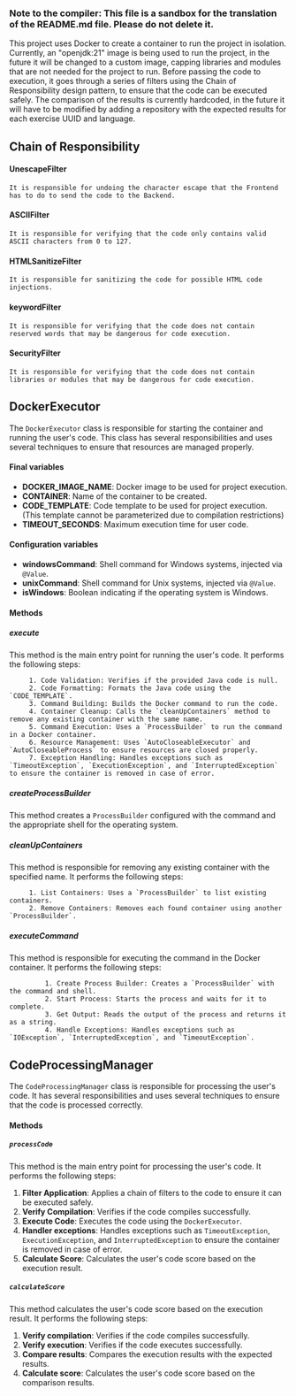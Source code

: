  ### Note to the compiler: This file is a sandbox for the translation of the README.md file. Please do not delete it.


This project uses Docker to create a container to run the project in isolation. Currently, an "openjdk:21" image is being used to run the project, in the future it will be changed to a custom image, capping libraries and modules that are not needed for the project to run.
Before passing the code to execution, it goes through a series of filters using the Chain of Responsibility design pattern, to ensure that the code can be executed safely.
The comparison of the results is currently hardcoded, in the future it will have to be modified by adding a repository with the expected results for each exercise UUID and language.


## Chain of Responsibility

#### UnescapeFilter
    It is responsible for undoing the character escape that the Frontend has to do to send the code to the Backend.
#### ASCIIFilter
    It is responsible for verifying that the code only contains valid ASCII characters from 0 to 127.
#### HTMLSanitizeFilter
    It is responsible for sanitizing the code for possible HTML code injections.
#### keywordFilter
    It is responsible for verifying that the code does not contain reserved words that may be dangerous for code execution.
#### SecurityFilter
    It is responsible for verifying that the code does not contain libraries or modules that may be dangerous for code execution.


## DockerExecutor

The `DockerExecutor` class is responsible for starting the container and running the user's code. This class has several responsibilities and uses several techniques to ensure that resources are managed properly.

#### Final variables

- **DOCKER_IMAGE_NAME**: Docker image to be used for project execution.
- **CONTAINER**: Name of the container to be created.
- **CODE_TEMPLATE**: Code template to be used for project execution.
    (This template cannot be parameterized due to compilation restrictions)
- **TIMEOUT_SECONDS**: Maximum execution time for user code.

#### Configuration variables

- **windowsCommand**: Shell command for Windows systems, injected via `@Value`.
- **unixCommand**: Shell command for Unix systems, injected via `@Value`.
- **isWindows**: Boolean indicating if the operating system is Windows.

#### Methods

##### execute

This method is the main entry point for running the user's code. It performs the following steps:

         1. Code Validation: Verifies if the provided Java code is null.
         2. Code Formatting: Formats the Java code using the `CODE_TEMPLATE`.
         3. Command Building: Builds the Docker command to run the code.
         4. Container Cleanup: Calls the `cleanUpContainers` method to remove any existing container with the same name.
         5. Command Execution: Uses a `ProcessBuilder` to run the command in a Docker container.
         6. Resource Management: Uses `AutoCloseableExecutor` and `AutoCloseableProcess` to ensure resources are closed properly.
         7. Exception Handling: Handles exceptions such as `TimeoutException`, `ExecutionException`, and `InterruptedException` to ensure the container is removed in case of error.
       
##### createProcessBuilder

This method creates a `ProcessBuilder` configured with the command and the appropriate shell for the operating system.

##### cleanUpContainers

This method is responsible for removing any existing container with the specified name. It performs the following steps:

         1. List Containers: Uses a `ProcessBuilder` to list existing containers.
         2. Remove Containers: Removes each found container using another `ProcessBuilder`.

##### executeCommand

This method is responsible for executing the command in the Docker container. It performs the following steps:
    
             1. Create Process Builder: Creates a `ProcessBuilder` with the command and shell.
             2. Start Process: Starts the process and waits for it to complete.
             3. Get Output: Reads the output of the process and returns it as a string.
             4. Handle Exceptions: Handles exceptions such as `IOException`, `InterruptedException`, and `TimeoutException`.

## CodeProcessingManager

The `CodeProcessingManager` class is responsible for processing the user's code. It has several responsibilities and uses several techniques to ensure that the code is processed correctly.

#### Methods

##### `processCode`

This method is the main entry point for processing the user's code. It performs the following steps:

1. **Filter Application**: Applies a chain of filters to the code to ensure it can be executed safely.
2. **Verify Compilation**: Verifies if the code compiles successfully.
3. **Execute Code**: Executes the code using the `DockerExecutor`.
4. **Handler exceptions**: Handles exceptions such as `TimeoutException`, `ExecutionException`, and `InterruptedException` to ensure the container is removed in case of error.
5. **Calculate Score**: Calculates the user's code score based on the execution result.

##### `calculateScore`

This method calculates the user's code score based on the execution result. It performs the following steps:

 1. **Verify compilation**: Verifies if the code compiles successfully.
2. **Verify execution**: Verifies if the code executes successfully.
3. **Compare results**: Compares the execution results with the expected results.
4. **Calculate score**: Calculates the user's code score based on the comparison results.

